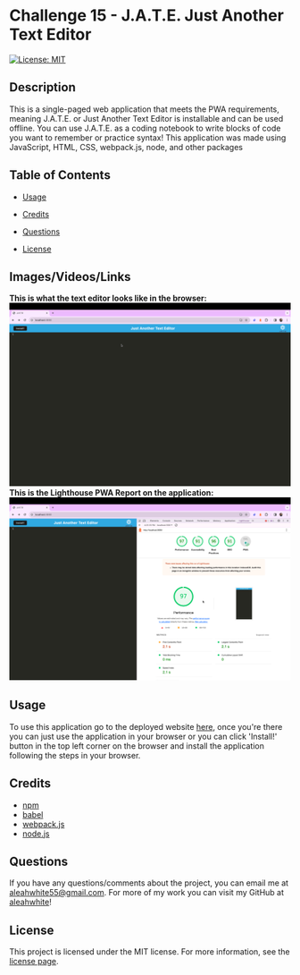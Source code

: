# Challenge 15 - J.A.T.E. Just Another Text Editor
[![License: MIT](https://img.shields.io/badge/License-MIT-yellow.svg)](https://opensource.org/licenses/MIT) 

## Description
This is a single-paged web application that meets the PWA requirements, meaning J.A.T.E. or Just Another Text Editor is installable and can be used offline. You can use J.A.T.E. as a coding notebook to write blocks of code you want to remember or practice syntax! This application was made using JavaScript, HTML, CSS, webpack.js, node, and other packages

## Table of Contents 
- [Usage](#usage)

- [Credits](#credits)

- [Questions](#questions)

- [License](#license)

## Images/Videos/Links
**This is what the text editor looks like in the browser:**
![J.A.T.E. app](./client/dist/assets/app.ss.png)
**This is the Lighthouse PWA Report on the application:**
![lighthouse pwa report](./client/dist/assets/lighthouse.report.ss.png)

## Usage 
To use this application go to the deployed website [here](https://justanothertexteditor.onrender.com), once you're there you can just use the application in your browser or you can click 'Install!' button in the top left corner on the browser and install the application following the steps in your browser.

## Credits
- [npm](https://www.npmjs.com/)
- [babel](https://babeljs.io/)
- [webpack.js](https://webpack.js.org/)
- [node.js](https://nodejs.org/en)

## Questions
If you have any questions/comments about the project, you can email me at [aleahwhite55@gmail.com](mailto:aleahwhite55@gmail.com). For more of my work you can visit my GitHub at [aleahwhite](https://github.com/aleahwhite)!

## License
This project is licensed under the MIT license. For more information, see the [license page](https://spdx.org/licenses/MIT.html).